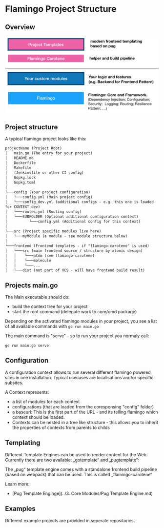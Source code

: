 # Flamingo Project Structure

## Overview

![Logo](flamingo-project-overview.png)

## Project structure

A typical flamingo project looks like this:

```
projectName (Project Root)
│   main.go (The entry for your project)
│   README.md
│   Dockerfile
│   Makefile
│   (Jenkinsfile or other CI config)
│   Gopkg.lock
│   Gopkg.toml
│
└───config (Your project configuration)
│   └───config.yml (Main project config)
│   └───config_dev.yml (additional configs - e.g. this one is loaded for CONTEXT dev)
│   └───routes.yml (Routing config)
│   └───SUBFOLDER (Optional additional configuration context)
│          └───config.yml (Additional config for this context)       
│   
└───src (Project specific modules live here)
│   └───myModule (a module - see module structure below)
│
└───frontend (Frontend templates - if "flamingo-carotene" is used)
│   └───src (main frontend source / structure by atomic design)
│   │    └───atom (see flamingo-carotene)
│   │    └───molecule
│   │    └───...
│   └───dist (not part of VCS - will have frontend build result)

```

## Projects main.go

The Main executable should do:

* build the context tree for your project
* start the root command (delegate work to core/cmd package)

Depending on the activated flamingo modules in your project, you see a list of all available commands with
`go run main.go`

The main command is "serve" - so to run your project you normaly call:

`go run main.go serve`

## Configuration

A configuration context allows to run several different flamingo powered sites in one installation.
Typical usecases are localisations and/or specific subsites.

A Context represents:

* a list of modules for each context
* configurations (that are loaded from the coresponsing "config" folder)
* a baseurl: This is the first part of the URL - and its telling flamingo which context should be loaded.
* Contexts can be nested in a tree like structure - this allows you to inherit the properties of contexts from parents to childs

## Templating

Different Template Engines can be used to render content for the Web.   
Currently there are two available: „gotemplate“ and „pugtemplate“:

The „pug“ template engine comes with a standalone frontend build pipeline (based on webpack) that can be used. This is called „flamingo-carotene“

Learn more:

* [Pug Template Enginge](../3. Core Modules/Pug Template Engine.md)

## Examples

Different example projects are provided in seperate repositories.

